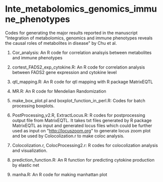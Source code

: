 # Inte_metabolomics_genomics_immune_phenotypes

Codes for generating the major results reported in the manuscript "Integration of metabolomics, genomics and immune phenotypes reveals the causal roles of metabolites in disease" by Chu et al.

1. Cor_analysis: An R code for correlation analsyis between metabolites and immune phenotypes

2. cortest_FADS2_exp_cytokine.R: An R code for correlation analysis between FADS2 gene expression and cytokine level

3. qtl_mapping.R: An R code for qtl mapping with R package MatrixEQTL

4. MR.R: An R code for Mendelian Randomization

5. make_box_plot.pl and boxplot_function_in_perl.R: Codes for batch processing boxplots.

6. PostProcessing_v2.R, ExtractLocus.R: R codes for postprocessing output file from MatrixEQTL.
It takes txt files generated by R package MatrixEQTL as input and generated locus files which could be further used as input on "http://locuszoom.org" to generate locus zoom plot and be used by Colocolization.r to make coloc analysis.

7. Colocolization.r, ColocProcessing2.r: R codes for colocolization analysis and visualization.

8. prediction_function.R: An R function for predicting cytokine production by elastic net

9. manha.R: An R code for making manhattan plot

